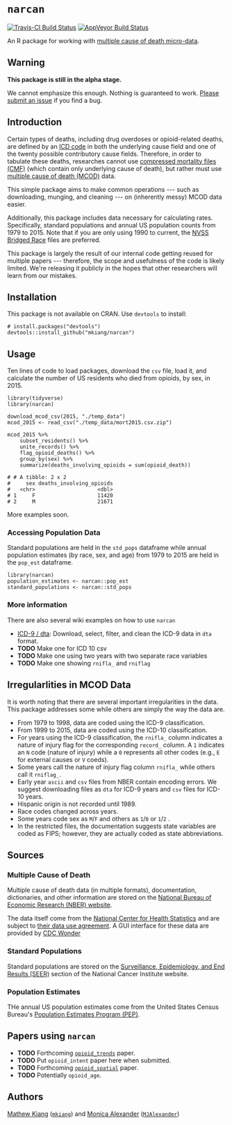 # `narcan` 

[![Travis-CI Build Status](https://travis-ci.org/mkiang/narcan.svg?branch=master)](https://travis-ci.org/mkiang/narcan) [![AppVeyor Build Status](https://ci.appveyor.com/api/projects/status/github/mkiang/narcan?branch=master&svg=true)](https://ci.appveyor.com/project/mkiang/narcan)

An R package for working with [multiple cause of death micro-data](https://wonder.cdc.gov/mcd.html). 

## Warning
**This package is still in the alpha stage.** 

We cannot emphasize this enough. Nothing is guaranteed to work. [Please submit an issue](https://github.com/mkiang/narcan/issues) if you find a bug. 

## Introduction
Certain types of deaths, including drug overdoses or opioid-related deaths, are defined by an [ICD code](http://www.who.int/classifications/icd/en/) in both the underlying cause field and one of the twenty possible contributory cause fields. Therefore, in order to tabulate these deaths, researches cannot use [compressed mortality files (CMF)](https://www.cdc.gov/nchs/data_access/cmf.htm) (which contain only underlying cause of death), but rather must use [multiple cause of death (MCOD)](https://wonder.cdc.gov/mcd.html) data.

This simple package aims to make common operations --- such as downloading, munging, and cleaning --- on (inherently messy) MCOD data easier. 

Additionally, this package includes data necessary for calculating rates. Specifically, standard populations and annual US population counts from 1979 to 2015. Note that if you are only using 1990 to current, the [NVSS Bridged Race](https://www.cdc.gov/nchs/nvss/bridged_race.htm) files are preferred.

This package is largely the result of our internal code getting reused for multiple papers --- therefore, the scope and usefulness of the code is likely limited. We're releasing it publicly in the hopes that other researchers will learn from our mistakes.

## Installation
This package is not available on CRAN. Use `devtools` to install:

```
# install.packages("devtools")
devtools::install_github("mkiang/narcan")
```

## Usage

Ten lines of code to load packages, download the `csv` file, load it, and calculate the number of US residents who died from opioids, by sex, in 2015.
```
library(tidyverse)
library(narcan)

download_mcod_csv(2015, "./temp_data")
mcod_2015 <- read_csv("./temp_data/mort2015.csv.zip")

mcod_2015 %>% 
    subset_residents() %>% 
    unite_records() %>% 
    flag_opioid_deaths() %>% 
    group_by(sex) %>% 
    summarize(deaths_involving_opioids = sum(opioid_death))

# # A tibble: 2 x 2
#     sex deaths_involving_opioids
#   <chr>                    <dbl>
# 1     F                    11420
# 2     M                    21671
```

More examples soon.

### Accessing Population Data
Standard populations are held in the `std_pops` dataframe while annual population estimates (by race, sex, and age) from 1979 to 2015 are held in the `pop_est` dataframe.

```
library(narcan)
population_estimates <- narcan::pop_est
standard_populations <- narcan::std_pops
```

### More information
There are also several wiki examples on how to use `narcan`

- [ICD-9 / dta](https://github.com/mkiang/narcan/wiki/ICD-9-download-to-clean-example-(dta)): Download, select, filter, and clean the ICD-9 data in `dta` format.
- **TODO** Make one for ICD 10 csv
- **TODO** Make one using two years with two separate race variables
- **TODO** Make one showing `rnifla_` and `rniflag`

## Irregularlities in MCOD Data
It is worth noting that there are several important irregularities in the data. This package addresses some while others are simply the way the data are.

- From 1979 to 1998, data are coded using the ICD-9 classification.
- From 1999 to 2015, data are coded using the ICD-10 classification.
- For years using the ICD-9 classification, the `rnifla_` column indicates a nature of injury flag for the corresponding `record_` column. A `1` indicates an `N` code (nature of injury) while a `0` represents all other codes (e.g., `E` for external causes or `V` coeds).
- Some years call the nature of injury flag column `rnifla_` while others call it `rniflag_`. 
- Early year `ascii` and `csv` files from NBER contain encoding errors. We suggest downloading files as `dta` for ICD-9 years and `csv` files for ICD-10 years.
- Hispanic origin is not recorded until 1989.
- Race codes changed across years.
- Some years code sex as `M`/`F` and others as `1`/`0` or `1`/`2` .
- In the restricted files, the documentation suggests state variables are coded as FIPS; however, they are actually coded as state abbreviations. 

## Sources
### Multiple Cause of Death
Multiple cause of death data (in multiple formats), documentation, dictionaries, and other information are stored on the [National Bureau of Economic Research (NBER) website](http://www.nber.org/data/vital-statistics-mortality-data-multiple-cause-of-death.html).

The data itself come from the [National Center for Health Statistics](https://www.cdc.gov/nchs/nvss/mortality_methods.htm) and are subject to [their data use agreement](https://www.cdc.gov/nchs/data_access/restrictions.htm). A GUI interface for these data are provided by [CDC Wonder](https://wonder.cdc.gov/)

### Standard Populations
Standard populations are stored on the [Surveillance, Epidemiology, and End Results (SEER)](https://seer.cancer.gov/stdpopulations/) section of the National Cancer Institute website.

### Population Estimates
THe annual US population estimates come from the United States Census Bureau's [Population Estimates Program (PEP)](https://www.census.gov/programs-surveys/popest.html).

## Papers using `narcan`
- **TODO** Forthcoming [`opioid_trends`](https://github.com/mkiang/opioid_trends) paper.
- **TODO** Put `opioid_intent` paper here when submitted.
- **TODO** Forthcoming [`opioid_spatial`](https://github.com/mkiang/opioid_spatial) paper.
- **TODO** Potentially `opioid_age`.

## Authors
[Mathew Kiang](https://mathewkiang.com) ([`mkiang`](https://github.com/mkiang)) and [Monica Alexander](http://monicaalexander.com/) ([`MJAlexander`](https://github.com/mjalexander))
